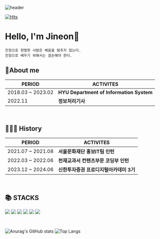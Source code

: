 ![header](https://capsule-render.vercel.app/api?type=waving&color=3CAFE0&height=400&section=header&text=True%20Word&fontAlign=17&fontAlignY=60&descAlign=26&desc=Hello%20World🐬&descSize=40&descAlignY=71&fontSize=50&fontColor=FFFFFF&animation=twinkling)


[![Hits](https://hits.seeyoufarm.com/api/count/incr/badge.svg?url=https%3A%2F%2Fgithub.com%2Fparkjineon%2Fhit-counter&count_bg=%2375E1FF&title_bg=%234D90BB&icon=iconify.svg&icon_color=%23E7E7E7&title=hits&edge_flat=true)](https://hits.seeyoufarm.com)

# Hello, I'm Jineon👋

```
진정으로 현명한 사람은 배움을 멈추지 않는다.
진정으로 배우기 위해서는 겸손해야 한다.
```

## 🎤About me
| PERIOD | ACTIVITES |
| ------- | ------- |
|2018.03 ~ 2023.02 | **HYU Department of Information System** |    
|2022.11| **정보처리기사** |  

<br/>

## 👨🏻‍💻 History
| PERIOD | ACTIVITES | 
| ------- | ------- | 
| 2021.07 ~ 2021.08 | **서울문화재단 홍보IT팀 인턴** | 
| 2022.03 ~ 2022.06 | **천재교과서 컨텐츠부문 코딩부 인턴** | 
| 2023.12 ~ 2024.06 | **신한투자증권 프로디지털아카데미 3기** |

<br/>

## 📚 STACKS
<img src="https://img.shields.io/badge/html5-E34F26?style=for-the-badge&logo=html5&logoColor=white"> <!-- html5 -->
<img src="https://img.shields.io/badge/css-1572B6?style=for-the-badge&logo=css3&logoColor=white"> <!-- css -->
<img src="https://img.shields.io/badge/javascript-F7DF1E?style=for-the-badge&logo=javascript&logoColor=black"> <!-- js -->
<img src="https://img.shields.io/badge/python-3776AB?style=for-the-badge&logo=python&logoColor=white"> <!-- python -->
<img src="https://img.shields.io/badge/node.js-339933?style=for-the-badge&logo=Node.js&logoColor=white"> <!-- node.js -->
<img src="https://img.shields.io/badge/react-61DAFB?style=for-the-badge&logo=react&logoColor=white"> <!-- react -->

<br/>

![Anurag's GitHub stats](https://github-readme-stats.vercel.app/api?username=parkjineon&show_icons=true&theme=default&title_color=3CAFE0&text_color=4283AB&icon_color=3CAFE0&border_color=4283AB&hide_border=True)
![Top Langs](https://github-readme-stats.vercel.app/api/top-langs/?username=parkjineon&layout=compact&theme=default&title_color=3CAFE0&text_color=4283AB&icon_color=3CAFE0&border_color=4283AB&hide_border=True)
<!--[![Solved.ac tier](http://mazassumnida.wtf/api/v2/generate_badge?boj=pjo3789)](https://solved.ac/pjo3789/)-->
